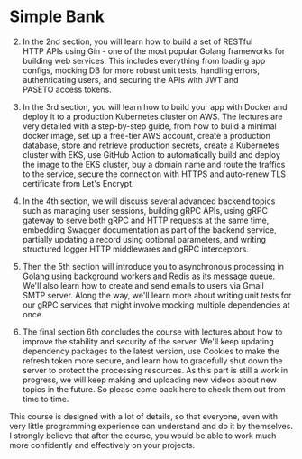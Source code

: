 
# Simple Bank



2. In the 2nd section, you will learn how to build a set of RESTful HTTP APIs using Gin - one of the most popular Golang frameworks for building web services. This includes everything from loading app configs, mocking DB for more robust unit tests, handling errors, authenticating users, and securing the APIs with JWT and PASETO access tokens.  

3. In the 3rd section, you will learn how to build your app with Docker and deploy it to a production Kubernetes cluster on AWS. The lectures are very detailed with a step-by-step guide, from how to build a minimal docker image, set up a free-tier AWS account, create a production database, store and retrieve production secrets, create a Kubernetes cluster with EKS, use GitHub Action to automatically build and deploy the image to the EKS cluster, buy a domain name and route the traffics to the service, secure the connection with HTTPS and auto-renew TLS certificate from Let's Encrypt.

4. In the 4th section, we will discuss several advanced backend topics such as managing user sessions, building gRPC APIs, using gRPC gateway to serve both gRPC and HTTP requests at the same time, embedding Swagger documentation as part of the backend service, partially updating a record using optional parameters, and writing structured logger HTTP middlewares and gRPC interceptors.

5. Then the 5th section will introduce you to asynchronous processing in Golang using background workers and Redis as its message queue. We'll also learn how to create and send emails to users via Gmail SMTP server. Along the way, we'll learn more about writing unit tests for our gRPC services that might involve mocking multiple dependencies at once.

6. The final section 6th concludes the course with lectures about how to improve the stability and security of the server. We'll keep updating dependency packages to the latest version, use Cookies to make the refresh token more secure, and learn how to gracefully shut down the server to protect the processing resources. As this part is still a work in progress, we will keep making and uploading new videos about new topics in the future. So please come back here to check them out from time to time.

This course is designed with a lot of details, so that everyone, even with very little programming experience can understand and do it by themselves. I strongly believe that after the course, you would be able to work much more confidently and effectively on your projects.







<!-- # win 开发环境配置

wsl --install

$ sudo apt-get update
$ sudo apt-get install make
$ apt-get install -y git
$ sudo apt-get install protobuf-compiler
$ sudo apt-get automove protobuf-compiler


缝缝补补
https://github.com/docker/for-win/issues/13318


```powershell
cd C:\Users\相升杰\Downloads
Start-Process "Docker Desktop Installer.exe" -Verb RunAs -Wait -ArgumentList "install --installation-dir=C:\Docker\"
```

docker general 设置

-->


<!-- # Postgres  

1. 表结构设计
https://dbdiagram.io/d，拉个图倒是不赖


2. 使用 Docker + Postgres

镜像管理
    
    拉取镜像
    docker pull <image>:<tag>

容器运行
    创建并运行容器
	docker run \
    --rm \
	--name <container_name> \
    -e <environment_variable> \ 
	-p <host_ports:container_ports> \
    -d <image>:<tag>

容器管理
    查看正在运行的容器
    docker ps
        
    查看所有容器
    docker ps -a
        
    查看容器日志
    docker logs <container_name_or_id>

    进入容器控制台，运行 cmd
    docker exec -it <container_name_or_id> <command> [args]

    停止正在运行的容器
    docker stop <container_name_or_id>

    启动容器
    docker start <container_name_or_id>

    删除容器
    docker rm <container_name_or_id>


3. 数据库迁移脚本

文档 https://github.com/golang-migrate/migrate

migrate create -ext sql -dir db/migration -seq $(name)
migrate up   
migrate down


4. sqlc 代码生成
Create
insert new records to the database

Read
select to search for records int the database

Update
change some fields of the records in the database

Delete
remove records from the database

文档 https://docs.sqlc.dev/en/latest/index.html

sqlc init 
sqlc generate


5. 编写单元测试

6. 事务

e.g. 转账 
    
    - 创建交易记录 
    - 创建账户 1 流水记录
    - 创建账户 2 流水记录
    - 更新账户 1 余额
    - 更新账户 2 余额


7. 死锁

业务上禁用外键，约束太搞了

begin;
set transaction isolation level read committed;
show transaction isolation level;
select * from accounts;
update accounts set balance = balance - 10 where id = 1 returning *;
commit;

隔离级别，以及读异常（脏读、幻读 ...）




<!-- # web [Gin]

1. 



 -->


<!-- 11: 使用 Gin 在 Go 中实现 RESTful HTTP API
12: 在 Go with Viper 中从文件和环境变量加载配置
13: 在 Go 中测试 HTTPAPI 并实现100% 覆盖率的模拟数据库
14: 使用自定义参数验证器实现转账 API
15: 在 PostgreSQL 中添加具有唯一和外键约束的用户表
16: 如何正确处理 Golang 的数据库错误
17: 如何安全地存储密码? 在 Go with Bcrypt 中散列密码！
18: 如何使用自定义 gomock 匹配器编写更强大的单元测试
19: 为什么 PASETO 比 JWT 更适合基于令牌的身份验证？
20: 如何在 Golang 创建和验证 JWT & PASETO 令牌
21: 在 Go 中实现返回 PASETO 或 JWT 访问令牌的登录用户 API
22: 使用金在 Golang 实现身份验证中间件和授权规则 -->


<!-- 第3节: 将应用程序部署到生产环境[ Kubernetes + AWS ]
23: 使用多阶段 Dockerfile 构建最小的 Golang Docker 映像
24: 如何使用 docker 网络连接两个独立的容器
25: 如何使用 wait-for.sh 编写 docker-撰写文件和控制服务启动订单
26: 如何创建免费层 AWS 帐户
27: 使用 Github 操作自动构建和推送 Docker 映像到 AWS ECR
28: 如何在 AWS RDS 上创建产品数据库
29: 使用 AWS 秘密管理器存储和检索生产秘密
30: Kubernetes 架构及如何在 AWS 上创建 EKS 集群
31: 如何使用 kubectl & k9s 连接到 AWS EKS 上的 kubernetes 集群
32: 如何在 AWS EKS 上将 Web 应用部署到 Kubernetes 集群
33: 注册一个域名并使用 Route53建立 A 记录
34: 如何使用 inress 将交通路由到 Kubernetes 的不同服务
35: 利用 Let’s Encrypt 在 Kubernetes 自动发布 TLS 证书
36: 使用 Github Action 自动部署到 Kubernetes -->



<!-- # session + gRPC

第4节: 高级后端主题[会话 + gRPC ]
37: 如何使用刷新令牌管理用户会话-Golang
38: 从 DBML 生成 DB 文档页面和模式 SQL 转储
39: gRPC 入门
40: 定义 gRPCAPI 并使用 Protobuf 生成 Go 代码
41: 如何运行 golang gRPC 服务器并调用其 API
42: 实现 gRPCAPI 在 Go 中创建和登录用户
43: gRPC 网关: 编写代码一次，同时服务 gRPC 和 HTTP 请求
44: 如何从 gRPC 元数据中提取信息
45: 从 Go 服务器自动生成和服务 Swagger 文档
46: 在 Golang 后端服务器的二进制文件中嵌入静态前端文件
47: 验证 gRPC 参数并发送人机友好响应
48: 在 Golang 代码中直接运行数据库迁移
49: 使用 SQLC 可空参数部分更新 DB 记录
50: 使用可选参数构建 gRPC 更新 API
51: 添加保护 gRPC API 的授权
52: 为 gRPC API 编写结构化日志
53: 如何在 Go 中编写 HTTP 日志记录器中间件 -->

<!-- 异步 [Asynq + Redis]

第5节: 使用后台工作者进行异步处理[ Asynq + Redis ]
54: 在 Go with Redis 和 Asynq 中实现后台 worker
55: 将异步 worker 集成到 Go web 服务器
56: 在 DB 事务中向 Redis 发送异步任务
57: 如何为 Go Asynq 工作者处理错误和打印日志
58: 稍微延迟一下可能对异步任务有好处
59: 如何通过 Gmail 发送电子邮件
60: 如何在 Go 中跳过测试，在 vscode 中配置测试标志
61: Go 中的电子邮件验证: 设计数据库并发送电子邮件
62: 在 Go 中实现电子邮件验证 API
63: 使用模拟 DB 和 Redis 对 gRPC API 进行单元测试
64: 如何测试需要身份验证的 gRPC API -->



<!-- 第6部分: 提高服务器的稳定性和安全性
65: Go 和 Postgres 的配置 sqlc 版本2
66: 将 DB 驱动程序从 lib/pq 切换到 pgx
67: 如何使用 PGX 驱动程序处理数据库错误
68: Docker 撰写: 端口 + 卷映射
69: 如何在 Go 中安装和使用二进制包
70: 在 Go 中实现以角色为基础的存取控制(RBAC) -->

